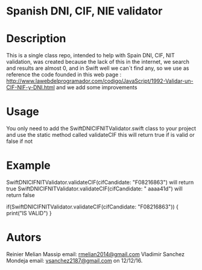 # Spanish DNI, CIF, NIE validator

# Description
This is a single class repo, intended to help with Spain DNI, CIF, NIT validation, was created because the lack of this in the internet,
we search and results are almost 0, and in Swift well we can´t find any, so we use as reference the code founded in this
web page : http://www.lawebdelprogramador.com/codigo/JavaScript/1992-Validar-un-CIF-NIF-y-DNI.html and we add some improvements

# Usage
You only need to add the SwiftDNICIFNITValidator.swift class to your project and use the static method called validateCIF this will return true if is valid or false if not

# Example
  SwiftDNICIFNITValidator.validateCIF(cifCandidate: "F08216863") will return true
  SwiftDNICIFNITValidator.validateCIF(cifCandidate: "  aaaa41d") will return false
  
   if(SwiftDNICIFNITValidator.validateCIF(cifCandidate: "F08216863"))
        {
            print("IS VALID")
        }
        
# Autors
   Reinier Melian Massip email: rmelian2014@gmail.com
   Vladimir Sanchez Mondeja email: vsanchez2187@gmail.com on 12/12/16.

